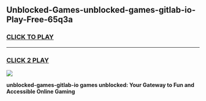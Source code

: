 
## Unblocked-Games-unblocked-games-gitlab-io-Play-Free-65q3a
<h3>
<a href="https://premium76.site?title=unblocked-games-gitlab-io&ref=09A">CLICK TO PLAY</a></h3>
<hr>

<h3>
<a href="https://premium76.site?title=unblocked-games-gitlab-io&ref=09A">CLICK 2 PLAY</a>
  
</h3>

<a href="https://premium76.site?title=unblocked-games-gitlab-io&ref=09A"><img src="https://clearcache.store/games.png"></a>


**unblocked-games-gitlab-io games unblocked: Your Gateway to Fun and Accessible Online Gaming**
